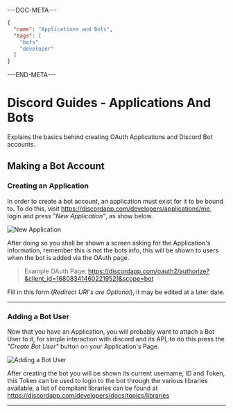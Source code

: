 ---DOC-META---
```json
{
  "name": "Applications and Bots",
  "tags": [
    "bots"
    "developer"
  ]
}
```
---END-META---
# Discord Guides - Applications And Bots
Explains the basics behind creating OAuth Applications and Discord Bot accounts.

## Making a Bot Account  
###  **Creating an Application**
In order to create a bot account, an application must exist for it to be bound to.
To do this, visit https://discordapp.com/developers/applications/me, login and press *"New Application"*, as show below.

![New Application](https://my.mixtape.moe/nhihvn.png)

After doing so you shall be shown a screen asking for the Application's information, remember this is not the bots info, this will be shown to users when the bot is added via the OAuth page.
> Example OAuth Page: https://discordapp.com/oauth2/authorize?&client_id=168083414602219521&scope=bot

Fill in this form (*Redirect URI's are Optional*), it may be edited at a later date.

***

### **Adding a Bot User**

Now that you have an Application, you will probably want to attach a Bot User to it, for simple interaction with discord and its API, to do this press the *"Create Bot User"* button on your Application's Page.

![Adding a Bot User](https://my.mixtape.moe/yxoncy.png)

After creating the bot you will be shown its current username, ID and Token, this Token can be used to login to the bot through the various libraries available, a list of compliant libraries can be found at https://discordapp.com/developers/docs/topics/libraries

---